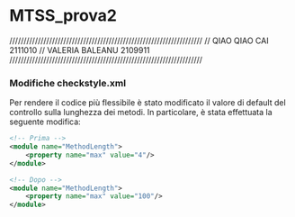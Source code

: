 ﻿# MTSS_prova2

////////////////////////////////////////////////////////////////////
// QIAO QIAO CAI 2111010
// VALERIA BALEANU 2109911
////////////////////////////////////////////////////////////////////

### Modifiche checkstyle.xml
Per rendere il codice più flessibile è stato modificato il valore di default del controllo sulla lunghezza dei metodi. In particolare, è stata effettuata la seguente modifica:
```xml
<!-- Prima -->
<module name="MethodLength">
    <property name="max" value="4"/>
</module>

<!-- Dopo -->
<module name="MethodLength">
    <property name="max" value="100"/>
</module>
```
